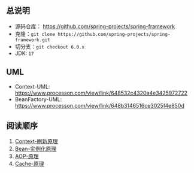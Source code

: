 ## 总说明
- 源码仓库： https://github.com/spring-projects/spring-framework
- 克隆：`git clone https://github.com/spring-projects/spring-framework.git`
- 切分支：`git checkout 6.0.x`
- JDK: `17`

## UML
- Context-UML: https://www.processon.com/view/link/648532c4320a4e3425972722
- BeanFactory-UML: https://www.processon.com/view/link/648b3146516ce3025f4e850d

## 阅读顺序
1. [Context-刷新原理](Context-刷新原理.md)
2. [Bean-实例化原理](Bean-实例化原理.md)
3. [AOP-原理](AOP-原理.md)
4. [Cache-原理](Cache-原理.md)
